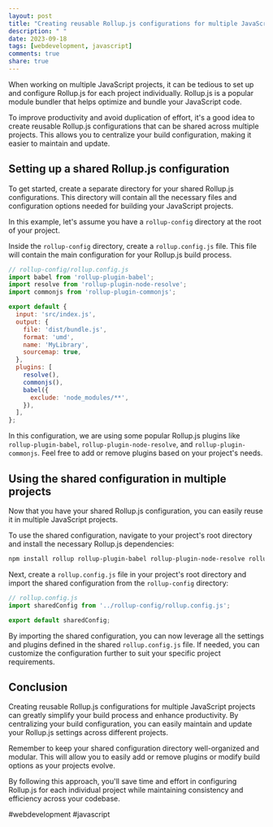 ```yaml
---
layout: post
title: "Creating reusable Rollup.js configurations for multiple JavaScript projects"
description: " "
date: 2023-09-18
tags: [webdevelopment, javascript]
comments: true
share: true
---
```


When working on multiple JavaScript projects, it can be tedious to set up and configure Rollup.js for each project individually. Rollup.js is a popular module bundler that helps optimize and bundle your JavaScript code.

To improve productivity and avoid duplication of effort, it's a good idea to create reusable Rollup.js configurations that can be shared across multiple projects. This allows you to centralize your build configuration, making it easier to maintain and update.

## Setting up a shared Rollup.js configuration

To get started, create a separate directory for your shared Rollup.js configurations. This directory will contain all the necessary files and configuration options needed for building your JavaScript projects.

In this example, let's assume you have a `rollup-config` directory at the root of your project.

Inside the `rollup-config` directory, create a `rollup.config.js` file. This file will contain the main configuration for your Rollup.js build process.

```javascript
// rollup-config/rollup.config.js
import babel from 'rollup-plugin-babel';
import resolve from 'rollup-plugin-node-resolve';
import commonjs from 'rollup-plugin-commonjs';

export default {
  input: 'src/index.js',
  output: {
    file: 'dist/bundle.js',
    format: 'umd',
    name: 'MyLibrary',
    sourcemap: true,
  },
  plugins: [
    resolve(),
    commonjs(),
    babel({
      exclude: 'node_modules/**',
    }),
  ],
};
```

In this configuration, we are using some popular Rollup.js plugins like `rollup-plugin-babel`, `rollup-plugin-node-resolve`, and `rollup-plugin-commonjs`. Feel free to add or remove plugins based on your project's needs.

## Using the shared configuration in multiple projects

Now that you have your shared Rollup.js configuration, you can easily reuse it in multiple JavaScript projects.

To use the shared configuration, navigate to your project's root directory and install the necessary Rollup.js dependencies:

```bash
npm install rollup rollup-plugin-babel rollup-plugin-node-resolve rollup-plugin-commonjs --save-dev
```

Next, create a `rollup.config.js` file in your project's root directory and import the shared configuration from the `rollup-config` directory:

```javascript
// rollup.config.js
import sharedConfig from '../rollup-config/rollup.config.js';

export default sharedConfig;
```

By importing the shared configuration, you can now leverage all the settings and plugins defined in the shared `rollup.config.js` file. If needed, you can customize the configuration further to suit your specific project requirements.

## Conclusion

Creating reusable Rollup.js configurations for multiple JavaScript projects can greatly simplify your build process and enhance productivity. By centralizing your build configuration, you can easily maintain and update your Rollup.js settings across different projects.

Remember to keep your shared configuration directory well-organized and modular. This will allow you to easily add or remove plugins or modify build options as your projects evolve.

By following this approach, you'll save time and effort in configuring Rollup.js for each individual project while maintaining consistency and efficiency across your codebase.

#webdevelopment #javascript